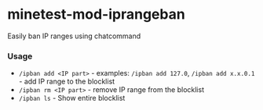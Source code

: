 # minetest-mod-iprangeban
Easily ban IP ranges using chatcommand
### Usage
* `/ipban add <IP part>` - examples: `/ipban add 127.0`, `/ipban add x.x.0.1` - add IP range to the blocklist
* `/ipban rm <IP part>` - remove IP range from the blocklist
* `/ipban ls` - Show entire blocklist
